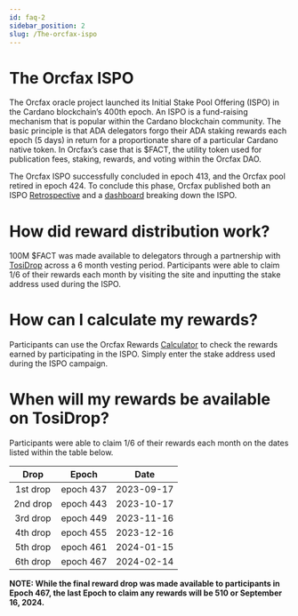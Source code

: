 ```yaml
---
id: faq-2
sidebar_position: 2
slug: /The-orcfax-ispo
---
```


# The Orcfax ISPO
The Orcfax oracle project launched its Initial Stake Pool Offering (ISPO) in
the Cardano blockchain’s 400th epoch. An ISPO is a fund-raising mechanism that
is popular within the Cardano blockchain community. The basic principle is that
ADA delegators forgo their ADA staking rewards each epoch (5 days) in return
for a proportionate share of a particular Cardano native token. In Orcfax’s
case that is $FACT, the utility token used for publication fees, staking,
rewards, and voting within the Orcfax DAO.

The Orcfax ISPO successfully concluded in epoch 413, and the Orcfax pool
retired in epoch 424. To conclude this phase, Orcfax published both an ISPO
[Retrospective](/img/2023-07-07--Orcfax-ISPO-reflection.pdf) and a
[dashboard](https://public.tableau.com/app/profile/christian.koch3382/viz/OrcfaxISPO--Vis/OrcfaxISPOBreakdown) breaking down the ISPO.

# How did reward distribution work?
100M $FACT was made available to delegators through a partnership with
[TosiDrop](https://app.tosidrop.io/cardano/claim) across a 6 month vesting
period. Participants were able to claim 1/6 of their rewards each month by
visiting the site and inputting the stake address used during the ISPO.

# How can I calculate my rewards?
Participants can use the Orcfax Rewards
[Calculator](https://rewards.orcfax.io/) to check the rewards earned by
participating in the ISPO. Simply enter the stake address used during the ISPO
campaign.

# When will my rewards be available on TosiDrop?
Participants were able to claim 1/6 of their rewards each month on the dates
listed within the table below.

| Drop | Epoch | Date |
|     :---:    |     :---:     |     :---:      |
| 1st drop     | epoch 437     | 2023-09-17     |
| 2nd drop     | epoch 443     | 2023-10-17     |
| 3rd drop     | epoch 449     | 2023-11-16     |
| 4th drop     | epoch 455     | 2023-12-16     |
| 5th drop     | epoch 461     | 2024-01-15     |
| 6th drop     | epoch 467     | 2024-02-14     |

**NOTE: While the final reward drop was made available to participants in Epoch
467, the last Epoch to claim any rewards will be 510 or September 16, 2024.**

